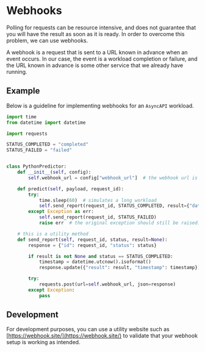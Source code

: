 # Webhooks

Polling for requests can be resource intensive, and does not guarantee that you will have the result as soon as it is ready. In order to overcome this problem, we can use webhooks.

A webhook is a request that is sent to a URL known in advance when an event occurs. In our case, the event is a workload completion or failure, and the URL known in advance is some other service that we already have running.

## Example

Below is a guideline for implementing webhooks for an `AsyncAPI` workload.

```python
import time
from datetime import datetime

import requests

STATUS_COMPLETED = "completed"
STATUS_FAILED = "failed"


class PythonPredictor:
    def __init__(self, config):
        self.webhook_url = config["webhook_url"]  # the webhook url is passed in the config

    def predict(self, payload, request_id):
        try:
            time.sleep(60)  # simulates a long workload
            self.send_report(request_id, STATUS_COMPLETED, result={"data": "hello"})
        except Exception as err:
            self.send_report(request_id, STATUS_FAILED)
            raise err  # the original exception should still be raised!

    # this is a utility method
    def send_report(self, request_id, status, result=None):
        response = {"id": request_id, "status": status}

        if result is not None and status == STATUS_COMPLETED:
            timestamp = datetime.utcnow().isoformat()
            response.update({"result": result, "timestamp": timestamp})

        try:
            requests.post(url=self.webhook_url, json=response)
        except Exception:
            pass
```

## Development

For development purposes, you can use a utility website such as [https://webhook.site/](https://webhook.site/) to validate that your webhook setup is working as intended.

